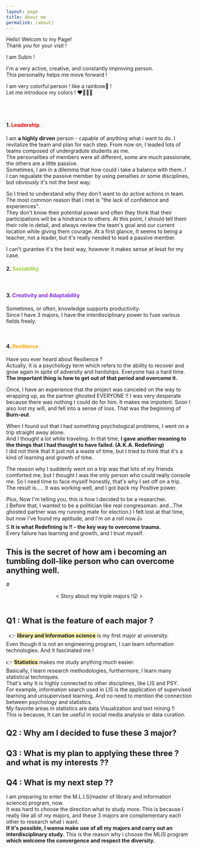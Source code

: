 ```yaml
---
layout: page
title: About me
permalink: /about/
---
```


Hello! Welcom to my Page!   
Thank you for your visit !  
     
I am Subin !  
     
    
I'm a very active, creative, and constantly improving person.  
This personality helps me move forward !  
  
I am very colorful person ! like a rainbow🌈 !     
Let me introduce my colors ! ❤️💚💜💛   
&nbsp;            
&nbsp;          
&nbsp; 
&nbsp;        
#### 1. <span style="color:red"> Leadership </span> 
I am **a highly dirven** person - capable of anything what i want to do. I revitalize the team and plan for each step.
From now on, I leaded lots of teams composed of undergradute students as me.  
The personalities of members were all different, some are much passionate, the others are a little passive.  
Sometimes, I am in a dilemma that how could i take a balance with them..!  
I can regualate the passive member by using penalties or some disciplines, but obviously it's not the best way.   
  
So I tried to understand why they don't want to do active actions in team.   
The most common reason that i met is "the lack of confidence and experiences".  
They don't know their potential power and often they think that their participations will be a hindrance to others.
At this point, I should tell them their role in detail, and always review the team's goal and our current location while giving them courage. 
At a first glance, It seems to being a teacher, not a leader, but it's really needed to lead a passive member. 
    
I can't gurantee it's the best way, however it makes sense at lesat for my case. 
&nbsp; 
&nbsp;
&nbsp;  
#### 2. <span style="color:yellowgreen"> Sociability </span> 





&nbsp; 
&nbsp; 
&nbsp; 
#### 3. <span style="color:blueviolet"> Creativity and Adaptability</span> 

Sometimes, or often, knowledge supports productivity.  
Since I have 3 majors, I have the interdisciplinary power to fuse various fields freely. 

&nbsp; 
&nbsp; 
&nbsp; 
#### 4. <span style="color:orange"> Resilience</span> 
Have you ever heard about Resilience ?  
Actually, It is a psychology term which refers to the ability to recover and grow again in spite of adversity and hardships.
Everyone has a hard time. **The important thing is how to get out of that period and overcome it.**  

Once, I have an experience that the project was canceled on the way to wrapping up, as the partner ghosted EVERYONE !!
I was very desperate because there was nothing I could do for him. It makes me impotent.
Soon I also lost my will, and fell into a sense of loss. That was the beginning  of **Burn-out**.   
  
When I found out that I had something psychological problems, I went on a trip straight away alone.  
And I thought a lot while traveling.
In that time, **I gave another meaning to the things that I had thought to have failed. (A.K.A. Redefining)**  
I did not think that It just not a waste of time, but I tried to think that it's a kind of learning and growth of time.

The reason why I suddenly went on a trip was that lots of my friends comforted me, but I thought I was the only person who could really console me.
So I need time to face myself honestly, that's why I set off on a trip.  
The result is..... It was working well, and I got back my Positive power.   

Plus, Now I'm telling you, this is how I decided to be a researcher.  
( Before that, I wanted to be a politician like real congressman. and...The ghosted partner was my running mate for election.) 
I felt lost at that time, but now I've found my aptitude, and I'm on a roll now.👍    
  S
**It is what Redefining is !! - the key way to overcome trauma.**  
Every failure has learning and growth, and I trust myself. 
  
This is the secret of how am i becoming **an tumbling doll-like person who can overcome anything well.**
&nbsp; 
&nbsp; 
&nbsp;  
---------------------


#<center> < Story about my triple majors !😲 > </center>
&nbsp;   
## Q1 : What is the feature of each major ? 
&nbsp; 
👉 <span style="background-color:#fff5b1"> **library and Information science** </span> is my first major at university.   
Even though it is not an engineering program, I can learn information technologies. And It fascinated me ! 

👉 <span style="background-color:#fff5b1"> **Statistics** </span> makes me study anything much easier.  
Basically, I learn research methodologies, furthermore, I learn many statistical techniques.  
That's why It is highly connected to other disciplines, like LIS and PSY.  
For example, information search used in LIS is the application of supervised learning and unsupervised learning. And no need to mention the connection between psychology and statistics.  
My favorite areas in statistics are data Visualization and text mining !!  
This is because, It can be useful in social media analysis or data curation.  



## Q2 : Why am I decided to fuse these 3 major? 



## Q3 : What is my plan to applying these three ? and what is my interests ??


## Q4 : What is my next step ?? 
I am preparing to enter the M.L.I.S(master of library and information science) program, now.  
It was hard to choose the direction what to study more. This is because I really like all of my majors, and these 3 majors are complementary each other to research what i want.  
**If it's possible, I wanna make use of all my majors and carry out an interdisciplinary study.**
This is the reason why i choose the MLIS program **which welcome the convergence and respect the diversity.** 